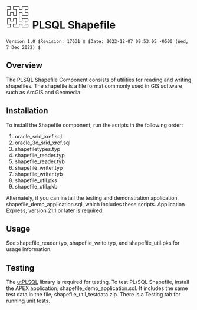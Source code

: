 # ![Logo](https://raw.githubusercontent.com/darklordgrep/PLSQL-Shapefile/main/shapfile_logo.png) PLSQL Shapefile 
~~~
Version 1.0 $Revision: 17631 $ $Date: 2022-12-07 09:53:05 -0500 (Wed, 7 Dec 2022) $
~~~

## Overview
The PLSQL Shapefile Component consists of utilities for reading and writing shapefiles. The shapefile is a file format commonly used in GIS software such as ArcGIS and Geomedia. 

## Installation
To install the Shapefile component, run the scripts in the following order:

1. oracle_srid_xref.sql
2. oracle_3d_srid_xref.sql
3. shapefiletypes.typ
4. shapefile_reader.typ
5. shapefile_reader.tyb
6. shapefile_writer.typ
7. shapefile_writer.tyb
8. shapefile_util.pks
9. shapefile_util.pkb

Alternately, if you can install the testing and demonstration application, shapefile_demo_application.sql, which includes these scripts. Application Express, version 21.1 or later is required.

## Usage 
See shapefile_reader.typ, shapefile_write.typ, and shapefile_util.pks for usage information.

## Testing
The [utPLSQL](https://github.com/utPLSQL/utPLSQL) library is required for testing. To test PL/SQL Shapefile, install the APEX application, shapefile_demo_application.sql. It includes the same test data in the file, shapefile_util_testdata.zip. There is a Testing tab for running unit tests.
